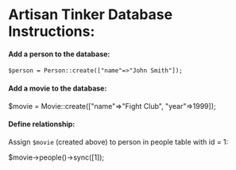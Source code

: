 # Artisan Tinker Database Instructions:

#### Add a person to the database:

`$person = Person::create(["name"=>"John Smith"]);`

#### Add a movie to the database:

$movie = Movie::create(["name"=>"Fight Club", "year"=>1999]);

#### Define relationship:

Assign `$movie` (created above) to person in people table with id = 1:

$movie->people()->sync([1]);